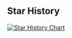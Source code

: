 ## Star History

[![Star History Chart](https://api.star-history.com/svg?repos=Dou-D/toy-element,Dou-D/v3-oj,Dou-D/koa-demo,Dou-D/demo-web&type=Timeline)](https://star-history.com/#Dou-D/toy-element&Dou-D/v3-oj&Dou-D/koa-demo&Dou-D/demo-web&Timeline)
<!--
**Dou-D/DOU-D** is a ✨ _special_ ✨ repository because its `README.md` (this file) appears on your GitHub profile.

Here are some ideas to get you started:

- 🔭 I’m currently working on ...
- 🌱 I’m currently learning ...
- 👯 I’m looking to collaborate on ...
- 🤔 I’m looking for help with ...
- 💬 Ask me about ...
- 📫 How to reach me: ...
- 😄 Pronouns: ...
- ⚡ Fun fact: ...
-->
